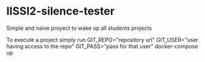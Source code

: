 # IISSI2-silence-tester
Simple and naive proyect to wake up all students projects

To execute a project simply run 
GIT_REPO="repository url" GIT_USER="user having access to the repo" GIT_PASS="pass for that user" docker-compose up

